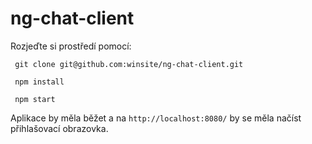 # ng-chat-client

Rozjeďte si prostředí pomocí:

``` git clone git@github.com:winsite/ng-chat-client.git```

``` npm install```

``` npm start```

Aplikace by měla běžet a na ```http://localhost:8080/``` by se měla načíst přihlašovací obrazovka.
